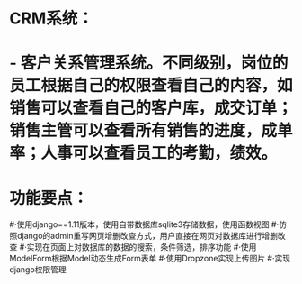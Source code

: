 # CRM系统：
#   - 客户关系管理系统。不同级别，岗位的员工根据自己的权限查看自己的内容，如销售可以查看自己的客户库，成交订单；销售主管可以查看所有销售的进度，成单率；人事可以查看员工的考勤，绩效。
# 功能要点：
#·使用django==1.11版本，使用自带数据库sqlite3存储数据，使用函数视图
#·仿照django的admin重写网页增删改查方式，用户直接在网页对数据库进行增删改查
#·实现在页面上对数据库的数据的搜索，条件筛选，排序功能
#·使用ModelForm根据Model动态生成Form表单
#·使用Dropzone实现上传图片
#·实现django权限管理
